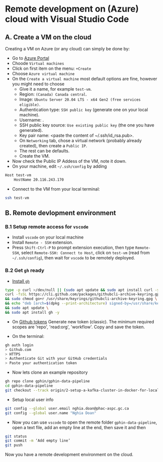 # Remote development on (Azure) cloud with Visual Studio Code

## A. Create a VM on the cloud

Creating a VM on Azure (or any cloud) can simply be done by:
- Go to [Azure Portal](portal.azure.com)
- Choode `Virtual machines`
- Click on first item on the menu: `+Create`
- Choose `Azure virtual machine`
- On the `Create a virtual machine` most default options are fine, however you might need to choose
    + Give it a name, for example `test-vm`.
    + Region: `(Canada) Canada central`.
    + Image: `Ubuntu Server 20.04 LTS - x64 Gen2 (free services eligible)`.
    + Authentication type: `SSH public key` (generate one on your local machine).
    + Username: <your username>.
    + SSH public key source: `Use existing public key` (the one you have generated).
    + Key pair name: <paste the content of ~/.ssh/id_rsa.pub>.
    + On `Networking` tab, chose a virtual network (probably already created), then create a `Public IP`.
    + The rest can be defaults.
    + Create the VM.
- Now check the Public IP Addess of the VM, note it down.
- On your machine, edit `~/.ssh/config` by adding

```bash
Host test-vm
	HostName 20.116.243.170
```

- Connect to the VM from your local terminal:

```bash
ssh test-vm
```

## B. Remote devlopment environment

### B.1 Setup remote access for `vscode`

- Install `vscode` on your local machine
- Install `Remote - SSH` extension.
- Press `Shift-Ctrl-P` to prompt extension execution, then type `Remote-SSH`, select `Remote-SSH: Connect to Host`, click on `test-vm` (read from `~/.ssh/config`), then wait for `vscode` to be remotely deployed.

### B.2 Get `gh` ready

- [Install `gh`](https://github.com/cli/cli/blob/trunk/docs/install_linux.md)

```bash
type -p curl >/dev/null || (sudo apt update && sudo apt install curl -y)
curl -fsSL https://cli.github.com/packages/githubcli-archive-keyring.gpg | sudo dd of=/usr/share/keyrings/githubcli-archive-keyring.gpg \
&& sudo chmod go+r /usr/share/keyrings/githubcli-archive-keyring.gpg \
&& echo "deb [arch=$(dpkg --print-architecture) signed-by=/usr/share/keyrings/githubcli-archive-keyring.gpg] https://cli.github.com/packages stable main" | sudo tee /etc/apt/sources.list.d/github-cli.list > /dev/null \
&& sudo apt update \
&& sudo apt install gh -y
```

- On [Github tokens](https://github.com/settings/tokens) Generate new token (classic). The minimum required scopes are 'repo', 'read:org', 'workflow'. Copy and save the token.

- On the terminal: 
```bash
gh auth login
> Github.com
> HTTPS
> Authenticate Git with your GitHub credentials
> Paste your authentication token
```

- Now lets clone an example repository

```bash
gh repo clone gphin/gphin-data-pipeline
cd gphin-data-pipeline
git checkout --track origin/2-setup-a-kafka-cluster-in-docker-for-local-development
```

- Setup local user info

```bash
git config --global user.email nghia.doan@phac-aspc.gc.ca
git config --global user.name "Nghia Doan"
```

- Now you can use `vscode` to open the remote folder `gphin-data-pipeline`, open a text file, add an empty line at the end, then save it and then

```bash
git status
git commit -m ‘Add empty line’
git push
```

Now you have a remote development environment on the cloud.